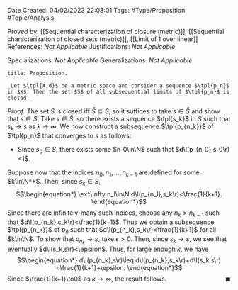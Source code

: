 <div class="topSpace"></div>

Date Created: 04/02/2023 22:08:01
Tags: #Type/Proposition #Topic/Analysis

Proved by: [[Sequential characterization of closure (metric)]], [[Sequential characterization of closed sets (metric)]], [[Limit of 1 over linear]]
References: _Not Applicable_
Justifications: _Not Applicable_

Specializations: _Not Applicable_
Generalizations: _Not Applicable_

``` ad-Proposition
title: Proposition.

_Let $\tpl{X,d}$ be a metric space and consider a sequence $\tpl{p_n}$ in $X$. Then the set $S$ of all subsequential limits of $\tpl{p_n}$ is closed._

```

_Proof_. The set $S$ is closed iff $\bar{S}\subseteq S$, so it suffices to take $s\in\bar{S}$ and show that $s\in S$. Take $s\in\bar{S}$, so there exists a sequence $\tpl{s_k}$ in $S$ such that $s_k\to s$ as $k\to\infty$. We now construct a subsequence $\tpl{p_{n_k}}$ of $\tpl{p_n}$ that converges to $s$ as follows:
* Since $s_0\in S$, there exists some $n_0\in\N$ such that $d\l(p_{n_0},s_0\r)<1$.

Suppose now that the indices $n_0,n_1,\dots,n_{k-1}$ are defined for some $k\in\N^+$. Then, since $s_k\in S$,
$$\begin{equation*}
    \ex^\infty n_l\in\N:d\l(p_{n_l},s_k\r)<\frac{1}{k+1}.
\end{equation*}$$
Since there are infinitely-many such indices, choose any $n_k>n_{k-1}$ such that $d\l(p_{n_k},s_k\r)<\frac{1}{k+1}$. Thus we obtain a subsequence $\tpl{p_{n_k}}$ of $p_n$ such that $d\l(p_{n_k},s_k\r)<\frac{1}{k+1}$ for all $k\in\N$. To show that $p_{n_k}\to s$, take $\epsilon>0$. Then, since $s_k\to s$, we see that eventually $d\l(s_k,s\r)<\epsilon$. Thus, for large enough $k$, we have
$$\begin{equation*}
    d\l(p_{n_k},s\r)\leq d\l(p_{n_k},s_k\r)+d\l(s_k,s\r)<\frac{1}{k+1}+\epsilon.
\end{equation*}$$
Since $\frac{1}{k+1}\to0$ as $k\to\infty$, the result follows.<span style="float:right;">$\blacksquare$</span>
